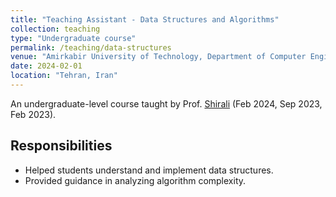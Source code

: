 ```yaml
---
title: "Teaching Assistant - Data Structures and Algorithms"
collection: teaching
type: "Undergraduate course"
permalink: /teaching/data-structures
venue: "Amirkabir University of Technology, Department of Computer Engineering"
date: 2024-02-01
location: "Tehran, Iran"
---
```

An undergraduate-level course taught by Prof. [Shirali](https://scholar.google.com/citations?user=ZA9rRWAAAAAJ&hl=en) (Feb 2024, Sep 2023, Feb 2023).

## Responsibilities

- Helped students understand and implement data structures.
- Provided guidance in analyzing algorithm complexity.
